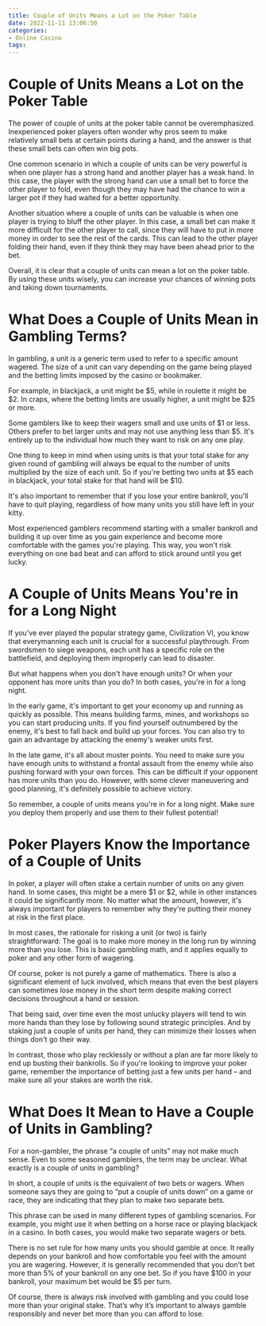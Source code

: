```yaml
---
title: Couple of Units Means a Lot on the Poker Table
date: 2022-11-11 13:06:50
categories:
- Online Casino
tags:
---
```



#  Couple of Units Means a Lot on the Poker Table

The power of couple of units at the poker table cannot be overemphasized. Inexperienced poker players often wonder why pros seem to make relatively small bets at certain points during a hand, and the answer is that these small bets can often win big pots.

One common scenario in which a couple of units can be very powerful is when one player has a strong hand and another player has a weak hand. In this case, the player with the strong hand can use a small bet to force the other player to fold, even though they may have had the chance to win a larger pot if they had waited for a better opportunity.

Another situation where a couple of units can be valuable is when one player is trying to bluff the other player. In this case, a small bet can make it more difficult for the other player to call, since they will have to put in more money in order to see the rest of the cards. This can lead to the other player folding their hand, even if they think they may have been ahead prior to the bet.

Overall, it is clear that a couple of units can mean a lot on the poker table. By using these units wisely, you can increase your chances of winning pots and taking down tournaments.

#  What Does a Couple of Units Mean in Gambling Terms?

In gambling, a unit is a generic term used to refer to a specific amount wagered. The size of a unit can vary depending on the game being played and the betting limits imposed by the casino or bookmaker.

For example, in blackjack, a unit might be $5, while in roulette it might be $2. In craps, where the betting limits are usually higher, a unit might be $25 or more.

Some gamblers like to keep their wagers small and use units of $1 or less. Others prefer to bet larger units and may not use anything less than $5. It's entirely up to the individual how much they want to risk on any one play.

One thing to keep in mind when using units is that your total stake for any given round of gambling will always be equal to the number of units multiplied by the size of each unit. So if you're betting two units at $5 each in blackjack, your total stake for that hand will be $10.

It's also important to remember that if you lose your entire bankroll, you'll have to quit playing, regardless of how many units you still have left in your kitty.

Most experienced gamblers recommend starting with a smaller bankroll and building it up over time as you gain experience and become more comfortable with the games you're playing. This way, you won't risk everything on one bad beat and can afford to stick around until you get lucky.

#  A Couple of Units Means You're in for a Long Night

If you've ever played the popular strategy game, Civilization VI, you know that everymanning each unit is crucial for a successful playthrough. From swordsmen to siege weapons, each unit has a specific role on the battlefield, and deploying them improperly can lead to disaster.

But what happens when you don't have enough units? Or when your opponent has more units than you do? In both cases, you're in for a long night.

In the early game, it's important to get your economy up and running as quickly as possible. This means building farms, mines, and workshops so you can start producing units. If you find yourself outnumbered by the enemy, it's best to fall back and build up your forces. You can also try to gain an advantage by attacking the enemy's weaker units first.

In the late game, it's all about muster points. You need to make sure you have enough units to withstand a frontal assault from the enemy while also pushing forward with your own forces. This can be difficult if your opponent has more units than you do. However, with some clever maneuvering and good planning, it's definitely possible to achieve victory.

So remember, a couple of units means you're in for a long night. Make sure you deploy them properly and use them to their fullest potential!

#  Poker Players Know the Importance of a Couple of Units

In poker, a player will often stake a certain number of units on any given hand. In some cases, this might be a mere $1 or $2, while in other instances it could be significantly more. No matter what the amount, however, it's always important for players to remember why they're putting their money at risk in the first place.

In most cases, the rationale for risking a unit (or two) is fairly straightforward: The goal is to make more money in the long run by winning more than you lose. This is basic gambling math, and it applies equally to poker and any other form of wagering.

Of course, poker is not purely a game of mathematics. There is also a significant element of luck involved, which means that even the best players can sometimes lose money in the short term despite making correct decisions throughout a hand or session.

That being said, over time even the most unlucky players will tend to win more hands than they lose by following sound strategic principles. And by staking just a couple of units per hand, they can minimize their losses when things don't go their way.

In contrast, those who play recklessly or without a plan are far more likely to end up busting their bankrolls. So if you're looking to improve your poker game, remember the importance of betting just a few units per hand – and make sure all your stakes are worth the risk.

#  What Does It Mean to Have a Couple of Units in Gambling?

For a non-gambler, the phrase “a couple of units” may not make much sense. Even to some seasoned gamblers, the term may be unclear. What exactly is a couple of units in gambling?

In short, a couple of units is the equivalent of two bets or wagers. When someone says they are going to “put a couple of units down” on a game or race, they are indicating that they plan to make two separate bets.

This phrase can be used in many different types of gambling scenarios. For example, you might use it when betting on a horse race or playing blackjack in a casino. In both cases, you would make two separate wagers or bets.

There is no set rule for how many units you should gamble at once. It really depends on your bankroll and how comfortable you feel with the amount you are wagering. However, it is generally recommended that you don’t bet more than 5% of your bankroll on any one bet. So if you have $100 in your bankroll, your maximum bet would be $5 per turn.

Of course, there is always risk involved with gambling and you could lose more than your original stake. That’s why it’s important to always gamble responsibly and never bet more than you can afford to lose.